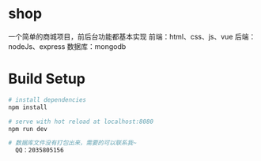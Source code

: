 # shop
一个简单的商城项目，前后台功能都基本实现
前端：html、css、js、vue
后端：nodeJs、express
数据库：mongodb

# Build Setup
``` bash
# install dependencies
npm install

# serve with hot reload at localhost:8080
npm run dev

# 数据库文件没有打包出来，需要的可以联系我~
  QQ：2035805156
